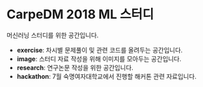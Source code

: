 # CarpeDM 2018 ML 스터디
머신러닝 스터디를 위한 공간입니다.

- __exercise__: 차시별 문제풀이 및 관련 코드를 올려두는 공간입니다.
- __image__: 스터디 자료 작성을 위해 이미지를 모아두는 공간입니다.
- __research__: 연구논문 작성을 위한 공간입니다.
- __hackathon__: 7월 숙명여자대학교에서 진행할 해커톤 관련 자료입니다.
